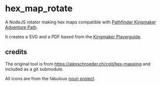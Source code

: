 # hex_map_rotate
A NodeJS rotator making hex maps compatible with [Pathfinder Kingmaker Adventure Path](https://pathfinderwiki.com/wiki/Kingmaker_(adventure_path)).

It creates a SVG and a PDF based from the [Kingmaker Playerguide](https://paizo.com/products/btpy8dqh?Pathfinder-Adventure-Path-Kingmaker-Players-Guide).

## credits
The original tool is from https://alexschroeder.ch/cgit/hex-mapping and included as a git submodule.

All icons are from the fabulous [noun project](https://thenounproject.com/).
